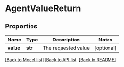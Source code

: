 # AgentValueReturn


## Properties
Name | Type | Description | Notes
------------ | ------------- | ------------- | -------------
**value** | **str** | The requested value | [optional] 

[[Back to Model list]](../README.md#documentation-for-models) [[Back to API list]](../README.md#documentation-for-api-endpoints) [[Back to README]](../README.md)


